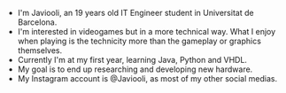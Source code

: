 - I'm Javiooli, an 19 years old IT Engineer student in Universitat de Barcelona.
- I'm interested in videogames but in a more technical way. What I enjoy when playing is the technicity more than the gameplay or graphics themselves.
- Currently I'm at my first year, learning Java, Python and VHDL.
- My goal is to end up researching and developing new hardware.
- My Instagram account is @Javiooli, as most of my other social medias.
